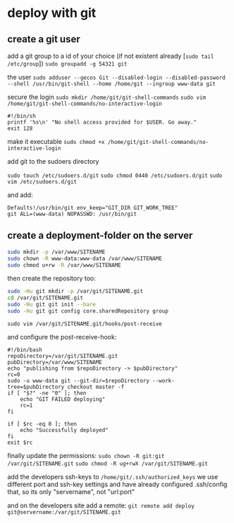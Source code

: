 # deploy with git

## create a git user

add a git group to a id of your choice (if not existent already [`sudo tail /etc/group`])
`sudo groupadd -g 54321 git`

the user
`sudo adduser --gecos Git --disabled-login --disabled-password --shell /usr/bin/git-shell --home /home/git --ingroup www-data git`

secure the login
`sudo mkdir /home/git/git-shell-commands`
`sudo vim /home/git/git-shell-commands/no-interactive-login`

```vim
#!/bin/sh
printf '%s\n' "No shell access provided for $USER. Go away."
exit 128
```

make it executable
`sudo chmod +x /home/git/git-shell-commands/no-interactive-login`

add git to the sudoers directory

`sudo touch /etc/sudoers.d/git`
`sudo chmod 0440 /etc/sudoers.d/git`
`sudo vim /etc/sudoers.d/git`

and add:

```vim
Defaults!/usr/bin/git env_keep="GIT_DIR GIT_WORK_TREE"
git ALL=(www-data) NOPASSWD: /usr/bin/git
```

## create a deployment-folder on the server

```bash
sudo mkdir -p /var/www/SITENAME
sudo chown -R www-data:www-data /var/www/SITENAME
sudo chmod u+rw -R /var/www/SITENAME
```

then create the repository too:

```bash
sudo -Hu git mkdir -p /var/git/SITENAME.git
cd /var/git/SITENAME.git
sudo -Hu git git init --bare
sudo -Hu git git config core.sharedRepository group
```

`sudo vim /var/git/SITENAME.git/hooks/post-receive`

and configure the post-receive-hook:

```vim
#!/bin/bash
repoDirectory=/var/git/SITENAME.git
pubDirectory=/var/www/SITENAME
echo "publishing from $repoDirectory -> $pubDirectory"
rc=0
sudo -u www-data git --git-dir=$repoDirectory --work-tree=$pubDirectory checkout master -f
if [ "$?" -ne "0" ]; then
    echo "GIT FAILED deploying"
    rc=1
fi

if [ $rc -eq 0 ]; then
    echo "Successfully deployed"
fi
exit $rc
```

finally update the permissions:
`sudo chown -R git:git /var/git/SITENAME.git`
`sudo chmod -R ug+rwX /var/git/SITENAME.git`

add the developers ssh-keys to `/home/git/.ssh/authorized_keys`
we use different port and ssh-key settings and have already configured .ssh/config that, so its only "servername", not "url:port"

and on the developers site add a remote:
`git remote add deploy git@servername:/var/git/SITENAME.git`
